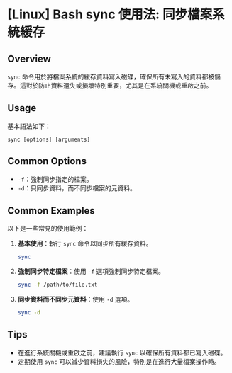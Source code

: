 # [Linux] Bash sync 使用法: 同步檔案系統緩存

## Overview
`sync` 命令用於將檔案系統的緩存資料寫入磁碟，確保所有未寫入的資料都被儲存。這對於防止資料遺失或損壞特別重要，尤其是在系統關機或重啟之前。

## Usage
基本語法如下：
```
sync [options] [arguments]
```

## Common Options
- `-f`：強制同步指定的檔案。
- `-d`：只同步資料，而不同步檔案的元資料。

## Common Examples
以下是一些常見的使用範例：

1. **基本使用**：執行 `sync` 命令以同步所有緩存資料。
   ```bash
   sync
   ```

2. **強制同步特定檔案**：使用 `-f` 選項強制同步特定檔案。
   ```bash
   sync -f /path/to/file.txt
   ```

3. **同步資料而不同步元資料**：使用 `-d` 選項。
   ```bash
   sync -d
   ```

## Tips
- 在進行系統關機或重啟之前，建議執行 `sync` 以確保所有資料都已寫入磁碟。
- 定期使用 `sync` 可以減少資料損失的風險，特別是在進行大量檔案操作時。